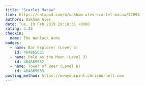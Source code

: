```yaml
---
title: "Scarlet Macaw"
link: https://untappd.com/b/oakham-ales-scarlet-macaw/52694
authors: Oakham Ales
date: Tue, 19 Feb 2019 19:18:31 +0000
rating: 3.25
checkin:
  name: The Wenlock Arms
badges:
  - name: Bar Explorer (Level 4)
    id: 464865631
  - name: Pale as the Moon (Level 3)
    id: 464865632
  - name: Tower of Beer (Level 6)
    id: 464865633
posting_method: https://ownyourpint.chrisburnell.com
---
```

